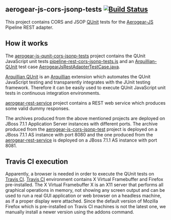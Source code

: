 ## aerogear-js-cors-jsonp-tests [![Build Status](https://travis-ci.org/tolis-e/aerogear-js-cors-jsonp-tests.png?branch=master)](https://travis-ci.org/tolis-e/aerogear-js-cors-jsonp-tests)
This project contains CORS and JSOP [QUnit](http://qunitjs.com/) tests for the [Aerogear-JS](https://github.com/aerogear/aerogear-js) Pipeline REST adapter.

## How it works
The [aerogear-js-qunit-cors-jsonp-tests](https://github.com/tolis-e/aerogear-js-cors-jsonp-tests/tree/master/aerogear-js-qunit-cors-jsonp-tests) project contains the QUnit JavaScript unit tests [pipeline-rest-cors-jsonp-tests.js](https://github.com/tolis-e/aerogear-js-cors-jsonp-tests/blob/master/aerogear-js-qunit-cors-jsonp-tests/src/main/webapp/assets/js/test/pipeline-rest-cors-jsonp-tests.js) and an [Arquillian-QUnit](https://github.com/arquillian/arquillian-extension-qunit) test case [AerogearJsRestAdapterTestCase.java](https://github.com/tolis-e/aerogear-js-cors-jsonp-tests/blob/master/aerogear-js-qunit-cors-jsonp-tests/src/test/java/org/jboss/aerogear/js/pipeline/rest/AerogearJsRestAdapterTestCase.java).

[Arquillian QUnit](https://github.com/arquillian/arquillian-extension-qunit) is an [Arquillian](http://arquillian.org/) extension which automates the QUnit JavaScript testing and transparently integrates with the JUnit testing framework. Therefore it can be easily used to execute QUnit JavaScript unit tests in continuous integration environments.

[aerogear-rest-service](https://github.com/tolis-e/aerogear-js-cors-jsonp-tests/tree/master/aerogear-rest-service) project contains a REST web service which produces some valid dummy responses.

The archives produced from the above mentioned projects are deployed on JBoss 7.1.1 Application Server instances with different ports. The archive produced from the [aerogear-js-cors-jsonp-test](https://github.com/tolis-e/aerogear-js-cors-jsonp-tests/tree/master/https://github.com/arquillian/arquillian-extension-qunit) project is deployed on a JBoss 7.1.1 AS instance with port 8080 and the one produced from the [aerogear-rest-service](https://github.com/tolis-e/aerogear-js-cors-jsonp-tests/tree/master/aerogear-rest-service) is deployed on a JBoss 7.1.1 AS instance with port 8081.

## Travis CI execution
Apparently, a browser is needed in order to execute the QUnit tests on [Travis CI](http://travis-ci.org/). [Travis CI](http://travis-ci.org/) environment contains X Virtual Framebuffer and Firefox pre-installed. The X Virtual Framebuffer X is an X11 server that performs all graphical operations in memory, not showing any screen output and can be used to run a real GUI application or web browser on a headless machine, as if a proper display were attached. Since the default version of Mozilla Firefox which is pre-installed on Travis CI machines is not the latest one, we manually install a newer version using the addons command.

